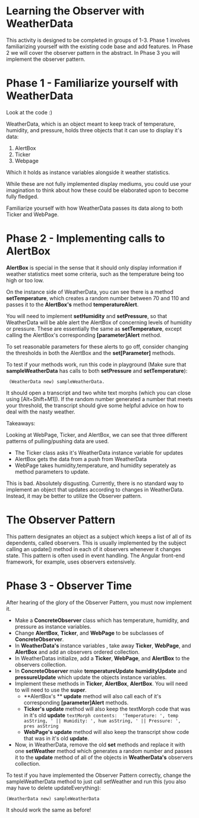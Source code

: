 # Learning the Observer with WeatherData

This activity is designed to be completed in groups of 1-3. Phase 1 involves familiarizing yourself with the existing code base and add features. In Phase 2 we will cover the observer pattern in the abstract. In Phase 3 you will implement the observer pattern.


# Phase 1 - Familiarize yourself with WeatherData 

Look at the code :) 

WeatherData, which is an object meant to keep track of temperature, humidity, and pressure, holds three objects that it can use to display it's data: 

1) AlertBox
2) Ticker 
3) Webpage

Which it holds as instance variables alongside it weather statistics. 

While these are not fully implemented display mediums, you could use your imagination to think about how these could be elaborated upon to become fully fledged. 

Familiarize yourself with how WeatherData passes its data along to both Ticker and WebPage.


# Phase 2 - Implementing calls to AlertBox

**AlertBox** is special in the sense that it should only display information if weather statistics meet some criteria, such as the temperature being too high or too low. 

On the instance side of WeatherData, you can see there is a method **setTemperature**, which creates a random number between 70 and 110 and passes it to the **AlertBox's** method **temperatureAlert**. 

You will need to implement **setHumidity** and **setPressure**, so that WeatherData will be able  alert the AlertBox of concerning levels of humidity or pressure. These are essentially the same as **setTemperature**, except calling the AlertBox's corresponding **[parameter]Alert** method. 

 To set reasonable parameters for these alerts to go off, consider changing the thresholds in both the AlertBox and the **set[Parameter]** methods. 

To test if your methods work, run this code in playground (Make sure that **sampleWeatherData** has calls to both **setPressure** and **setTemperature**): 

 

     (WeatherData new) sampleWeatherData.   

  
It should open a transcript and two white text morphs (which you can close using [Alt+Shift+M1]). If the random number generated a number that meets your threshold, the transcript should give some helpful advice on how to deal with the nasty weather. 

Takeaways:

Looking at WebPage, Ticker, and AlertBox, we can see that three different patterns of pulling/pushing data are used. 
- The Ticker class asks it's WeatherData instance variable for updates
- AlertBox gets the data from a push from WeatherData 
- WebPage takes humidity,temperature, and humidity seperately as method parameters to update. 

This is bad. Absolutely disgusting. Currently, there is no standard way to implement  an object that updates according to changes in WeatherData. Instead, it may be better to utilize the Observer pattern. 

# The Observer Pattern
This pattern designates an object as a subject which keeps a list of all of its dependents, called observers. This is usually implemented by the subject  calling an update() method in each of it observers whenever it changes state. This pattern is often used in event handling. The Angular front-end framework, for example, uses observers extensively. 


# Phase 3 - Observer Time 

After hearing of the glory of the Observer Pattern, you must now implement it. 

- Make a **ConcreteObserver** class which has temperature, humidity, and pressure as instance variables. 
- Change **AlertBox**, **Ticker**, and **WebPage** to be subclasses of **ConcreteObserver**. 
- In **WeatherData's** instance variables , take away **Ticker**, **WebPage**, and **AlertBox**  and add an observers ordered collection.
- In WeatherDatas initialize, add a **Ticker**, **WebPage**, and **AlertBox**  to the observers collection. 
- In **ConcreteObserver** make **temperatureUpdate**  **humidityUpdate** and **pressureUpdate** which update the objects instance variables.
-  Implement these methods in **Ticker**, **AlertBox**, **AlertBox**. You will need to will need to use the **super**. 
	- **AlertBox's **  **update** method will also call each of it's corresponding **[parameter]Alert** methods. 
	- **Ticker's** **update** method will also keep the textMorph code that was in it's old **update** 
	`textMorph contents:  'Temperature: ', temp asString, ' || Humidity: ', hum asString, ' || Pressure: ', pres asString`
	- **WebPage's**  **update** method will also keep the transcript show code that was in it's old **update**. 
- Now, in WeatherData, remove the old **set** methods and replace it with one **setWeather** method which generates a random number and passes it to the **update** method of all of the objects in **WeatherData's** observers collection. 

To test if you have implemented the Observer Pattern correctly, change the sampleWeatherData method to just call setWeather and run this (you also may have to delete updateEverything): 

    (WeatherData new) sampleWeatherData
It should work the same as before!
